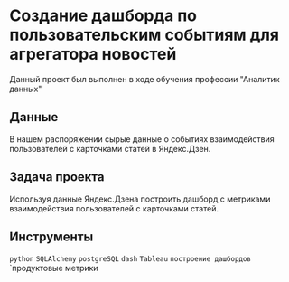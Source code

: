 # Создание дашборда по пользовательским событиям для агрегатора новостей

Данный проект был выполнен в ходе обучения профессии "Аналитик данных"

## Данные

В нашем распоряжении cырые данные о событиях взаимодействия пользователей с карточками статей в Яндекс.Дзен.

##  Задача проекта

Используя данные Яндекс.Дзена построить дашборд с метриками взаимодействия пользователей с карточками статей.
 
##  Инструменты

`python` `SQLAlchemy` `postgreSQL` `dash` `Tableau` `построение дашбордов` `продуктовые метрики

